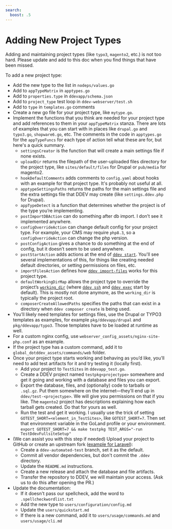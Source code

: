 ```yaml
---
search:
  boost: .5
---
```

# Adding New Project Types

Adding and maintaining project types (like `typo3`, `magento2`, etc.) is not too hard. Please update and add to this doc when you find things that have been missed.

To add a new project type:

* Add the new type to the list in `nodeps/values.go`
* Add to `appTypeMatrix` in `apptypes.go`
* Add to `properties.type` in `ddevapp/schema.json`
* Add to `project_type` test loop in `ddev-webserver/test.sh`
* Add to `type` in `templates.go` comments
* Create a new go file for your project type, like `mytype.go`.
* Implement the functions that you think are needed for your project type and add references to them in your `appTypeMatrix` stanza. There are lots of examples that you can start with in places like `drupal.go` and `typo3.go`, `shopware6.go`, etc. The comments in the code in `apptypes.go` for the `appTypeFuncs` for each type of action tell what these are for, but here's a quick summary.
    * `settingsCreator` is the function that will create a main settings file if none exists.
    * `uploadDir` returns the filepath of the user-uploaded files directory for the project type, like `sites/default/files` for Drupal or `pub/media` for magento2.
    * `hookDefaultComments` adds comments to `config.yaml` about hooks with an example for that project type. It's probably not useful at all.
    * `apptypeSettingsPaths` returns the paths for the main settings file and the extra settings file that DDEV may create (like `settings.ddev.php` for Drupal).
    * `appTypeDetect` is a function that determines whether the project is of the type you’re implementing.
    * `postImportDBAction` can do something after db import. I don’t see it implemented anywhere.
    * `configOverrideAction` can change default config for your project type. For example, your CMS may require `php8.3`, so a `configOverrideAction` can change the php version.
    * `postConfigAction` gives a chance to do something at the end of config, but it doesn’t seem to be used anywhere.
    * `postStartAction` adds actions at the end of [`ddev start`](../users/usage/commands.md#start). You'll see several implementations of this, for things like creating needed default directories, or setting permissions on files, etc.
    * `importFilesAction` defines how [`ddev import-files`](../users/usage/commands.md#import-files) works for this project type.
    * `defaultWorkingDirMap` allows the project type to override the project’s [`working_dir`](../users/configuration/config.md#working_dir) (where [`ddev ssh`](../users/usage/commands.md#ssh) and [`ddev exec`](../users/usage/commands.md#exec) start by default). This is mostly not done anymore, as the `working_dir` is typically the project root.
    * `composerCreateAllowedPaths` specifies the paths that can exist in a directory when `ddev composer create` is being used.
* You’ll likely need templates for settings files, use the Drupal or TYPO3 templates as examples, for example `pkg/ddevapp/drupal` and `pkg/ddevapp/typo3`. Those templates have to be loaded at runtime as well.
* For a custom nginx config, use `webserver_config_assets/nginx-site-php.conf` as an example.
* If the project type has a custom command, add it to `global_dotddev_assets/commands/web` folder.
* Once your project type starts working and behaving as you’d like, you’ll need to add test artifacts for it and try testing it (locally first).
    * Add your project to `TestSites` in `ddevapp_test.go`.
    * Create a DDEV project named `testpkg<projectype>` somewhere and get it going and working with a database and files you can export.
    * Export the database, files, and (optionally) code to tarballs or `.sql.gz`. Put them somewhere on the internet—they’ll end up in `ddev/test-<projectype>`. We will give you permissions on that if you like. The `magento2` project has descriptions explaining how each tarball gets created. Do that for yours as well.
    * Run the test and get it working. I usually use the trick of setting `GOTEST_SHORT=<element_in_TestSites>`, like `GOTEST_SHORT=7`. Then set that environment variable in the GoLand profile or your environment. `export GOTEST_SHORT=7 && make testpkg TEST_ARGS="-run TestDdevFullsiteSetup"`
* (We can assist you with this step if needed) Upload your project to GitHub or create an upstream fork ([example for Laravel](https://github.com/ddev/test-laravel)):
    * Create a `ddev-automated-test` branch, set it as the default.
    * Commit all vendor dependencies, but don't commit the `.ddev` directory.
    * Update the `README.md` instructions.
    * Create a new release and attach the database and file artifacts.
    * Transfer the repository to DDEV, we will maintain your access. (Ask us to do this after opening the PR.)
* Update the documentation:
    * If it doesn't pass our spellcheck, add the word to `.spellcheckwordlist.txt`
    * Add the new type to `users/configuration/config.md`
    * Update the `users/quickstart.md`
    * If there is a new command, add it to `users/usage/commands.md` and `users/usage/cli.md`
